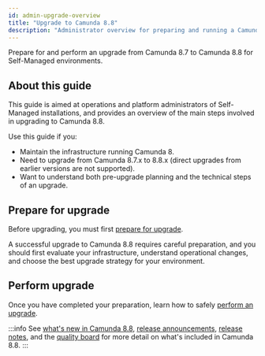 ```yaml
---
id: admin-upgrade-overview
title: "Upgrade to Camunda 8.8"
description: "Administrator overview for preparing and running a Camunda 8.8 Self-Managed upgrade."
---
```


Prepare for and perform an upgrade from Camunda 8.7 to Camunda 8.8 for Self-Managed environments.

## About this guide

This guide is aimed at operations and platform administrators of Self-Managed installations, and provides an overview of the main steps involved in upgrading to Camunda 8.8.

Use this guide if you:

- Maintain the infrastructure running Camunda 8.
- Need to upgrade from Camunda 8.7.x to 8.8.x (direct upgrades from earlier versions are not supported).
- Want to understand both pre-upgrade planning and the technical steps of an upgrade.

## Prepare for upgrade

Before upgrading, you must first [prepare for upgrade](prepare-for-update.md).

A successful upgrade to Camunda 8.8 requires careful preparation, and you should first evaluate your infrastructure, understand operational changes, and choose the best upgrade strategy for your environment.

## Perform upgrade

Once you have completed your preparation, learn how to safely [perform an upgrade](run-update.md).

:::info
See [what's new in Camunda 8.8](/components/whats-new-in-88.md), [release announcements](/reference/announcements-release-notes/880/880-announcements.md), [release notes](/reference/announcements-release-notes/880/880-release-notes.md), and the [quality board](https://github.com/orgs/camunda/projects/187/views/15) for more detail on what's included in Camunda 8.8.
:::
